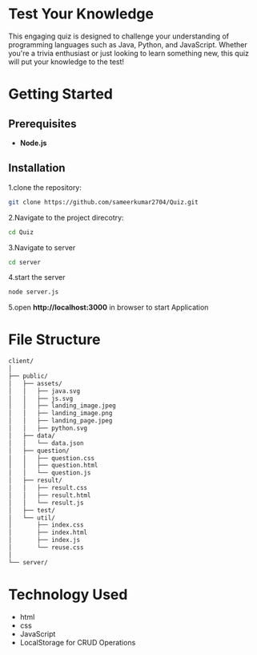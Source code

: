 
# Test Your Knowledge

This engaging quiz is designed to challenge your understanding of programming languages such as Java, Python, and JavaScript. Whether you're a trivia enthusiast or just looking to learn something new, this quiz will put your knowledge to the test!

# Getting Started
## Prerequisites
- **Node.js**
## Installation
1.clone the repository:
```bash 
git clone https://github.com/sameerkumar2704/Quiz.git
```
2.Navigate to the project direcotry:
```bash 
cd Quiz
```
3.Navigate to server
```bash 
cd server
```
4.start the server
```bash 
node server.js
```
5.open **http://localhost:3000** in browser to start Application

# File Structure
```bash
client/
│
├── public/
│   ├── assets/
│   │   ├── java.svg
│   │   ├── js.svg
│   │   ├── landing_image.jpeg
│   │   ├── landing_image.png
│   │   ├── landing_page.jpeg
│   │   ├── python.svg
│   ├── data/
│   │   └── data.json
│   ├── question/
│   │   ├── question.css
│   │   ├── question.html
│   │   └── question.js
│   ├── result/
│   │   ├── result.css
│   │   ├── result.html
│   │   └── result.js
│   ├── test/
│   └── util/
│       ├── index.css
│       ├── index.html
│       ├── index.js
│       └── reuse.css
│
└── server/
```
# Technology Used
- html
- css
- JavaScript 
- LocalStorage for CRUD Operations
